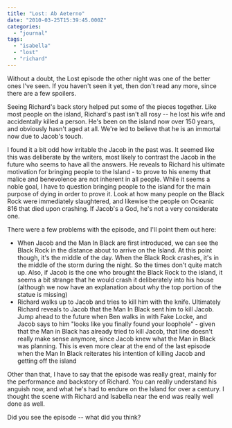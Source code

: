 ```yaml
---
title: "Lost: Ab Aeterno"
date: "2010-03-25T15:39:45.000Z"
categories: 
  - "journal"
tags: 
  - "isabella"
  - "lost"
  - "richard"
---
```


Without a doubt, the Lost episode the other night was one of the better ones I've seen. If you haven't seen it yet, then don't read any more, since there are a few spoilers.

Seeing Richard's back story helped put some of the pieces together. Like most people on the island, Richard's past isn't all rosy -- he lost his wife and accidentally killed a person. He's been on the island now over 150 years, and obviously hasn't aged at all. We're led to believe that he is an immortal now due to Jacob's touch.

I found it a bit odd how irritable the Jacob in the past was. It seemed like this was deliberate by the writers, most likely to contrast the Jacob in the future who seems to have all the answers. He reveals to Richard his ultimate motivation for bringing people to the Island - to prove to his enemy that malice and benevolence are not inherent in all people. While it seems a noble goal, I have to question bringing people to the island for the main purpose of dying in order to prove it. Look at how many people on the Black Rock were immediately slaughtered, and likewise the people on Oceanic 816 that died upon crashing. If Jacob's a God, he's not a very considerate one.

There were a few problems with the episode, and I'll point them out here:

- When Jacob and the Man In Black are first introduced, we can see the Black Rock in the distance about to arrive on the Island. At this point though, it's the middle of the day. When the Black Rock crashes, it's in the middle of the storm during the night. So the times don't quite match up. Also, if Jacob is the one who brought the Black Rock to the island, it seems a bit strange that he would crash it deliberately into his house (although we now have an explanation about why the top portion of the statue is missing)
- Richard walks up to Jacob and tries to kill him with the knife. Ultimately Richard reveals to Jacob that the Man In Black sent him to kill Jacob. Jump ahead to the future when Ben walks in with Fake Locke, and Jacob says to him "looks like you finally found your loophole" - given that the Man in Black has already tried to kill Jacob, that line doesn't really make sense anymore, since Jacob knew what the Man in Black was planning. This is even more clear at the end of the last episode when the Man In Black reiterates his intention of killing Jacob and getting off the island

Other than that, I have to say that the episode was really great, mainly for the performance and backstory of Richard. You can really understand his anguish now, and what he's had to endure on the Island for over a century. I thought the scene with Richard and Isabella near the end was really well done as well.

Did you see the episode -- what did you think?
